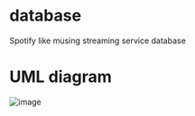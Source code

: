 # database
Spotify like musing streaming service database

# UML diagram
![image](https://github.com/user-attachments/assets/db12cd5f-f25b-4700-94f9-5d240d4eb4eb)






